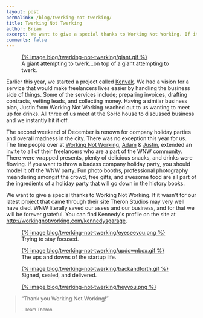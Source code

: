 ```yaml
---
layout: post
permalink: /blog/twerking-not-twerking/
title: Twerking Not Twerking
author: Brian
excerpt: We want to give a special thanks to Working Not Working. If it wasn't for our latest project that came through their site Theron Studios may very well have died.
comments: false
---
```


<figure>
<a href="">{% image blog/twerking-not-twerking/giant.gif %}</a>
<figcaption>A giant attempting to twerk...on top of a giant attempting to twerk.</figcaption>
</figure>

<p>Earlier this year, we started a project called <a href="http://kenvak.com">Kenvak</a>. We had a vision for a service that would make freelancers lives easier by handling the business side of things. Some of the services include; preparing invoices, drafting contracts, vetting leads, and collecting money. Having a similar business plan, Justin from Working Not Working reached out to us wanting to meet up for drinks. All three of us meet at the SoHo house to discussed business and we instantly hit it off.</p>

<p>The second weekend of December is renown for company holiday parties and overall madness in the city. There was no exception this year for us. The fine people over at <a href="http://workingnotworking.com/">Working Not Working</a>, <a href="http://workingnotworking.com/adam">Adam</a> &amp; <a href="http://workingnotworking.com/justin">Justin</a>, extended an invite to all of their freelancers who are a part of the WNW community. There were wrapped presents, plenty of delicious snacks, and drinks were flowing. If you want to throw a badass company holiday party, you should model it off the WNW party. Fun photo booths, professional photography meandering amongst the crowd, free gifts, and awesome food are all part of the ingredients of a holiday party that will go down in the history books.</p>

<p>We want to give a special thanks to Working Not Working. If it wasn't for our latest project that came through their site Theron Studios may very well have died. WNW literally saved our asses and our business, and for that we will be forever grateful. You can find Kennedy's profile on the site at <a href="http://workingnotworking.com/kennedysgarage">http://workingnotworking.com/kennedysgarage</a>.</p>

<figure>
<a href="">{% image blog/twerking-not-twerking/eyeseeyou.png %}</a>
<figcaption>Trying to stay focused.</figcaption>
</figure>

<figure>
<a href="">{% image blog/twerking-not-twerking/updownbox.gif %}</a>
<figcaption>The ups and downs of the startup life.</figcaption>
</figure>

<figure>
<a href="">{% image blog/twerking-not-twerking/backandforth.gif %}</a>
<figcaption>Signed, sealed, and delivered.</figcaption>
</figure>

<figure>
<a href="">{% image blog/twerking-not-twerking/heyyou.png %}</a>
</figure>

<blockquote>
<p>&ldquo;Thank you Working Not Working!&rdquo;</p>
<small>- Team Theron</small>
</blockquote>
